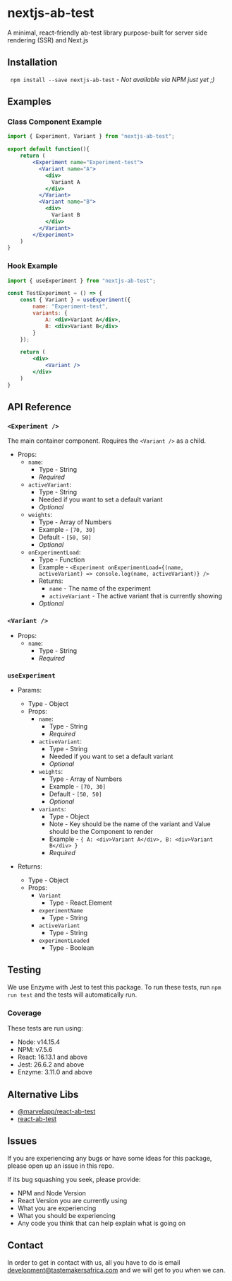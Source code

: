 # nextjs-ab-test
A minimal, react-friendly ab-test library purpose-built for server side rendering (SSR) and Next.js

## Installation
` npm install --save nextjs-ab-test` - *Not available via NPM just yet ;)*


## Examples

### Class Component Example
```jsx
import { Experiment, Variant } from "nextjs-ab-test";

export default function(){
    return (
        <Experiment name="Experiment-test">
          <Variant name="A">
            <div>
              Variant A
            </div>
          </Variant>
          <Variant name="B">
            <div>
              Variant B
            </div>
          </Variant>
        </Experiment>
    )
}
```

### Hook Example
```jsx
import { useExperiment } from "nextjs-ab-test";

const TestExperiment = () => {
	const { Variant } = useExperiment({
		name: "Experiment-test",
		variants: {
			A: <div>Variant A</div>,
			B: <div>Variant B</div>
		}
	});

	return (
		<div>
			<Variant />
		</div>
	)
}
```

## API Reference

### `<Experiment />`
The main container component. Requires the `<Variant />` as a child.

- Props: 
    -	`name`:
    	- Type - String
    	- *Required*
    - `activeVariant`:
    	- Type - String
    	- Needed if you want to set a default variant
    	- *Optional*
    - `weights`:
    	- Type - Array of Numbers
    	- Example - `[70, 30]`
    	- Default - `[50, 50]`
    	- *Optional*
    - `onExperimentLoad`:
    	- Type - Function
    	- Example - `<Experiment onExperimentLoad={(name, activeVariant) => console.log(name, activeVariant)} />`
    	- Returns: 
    	    - `name` - The name of the experiment
    	    - `activeVariant` - The active variant that is currently showing
    	- *Optional*


### `<Variant />`

- Props:
    - `name`:
    	- Type - String
    	- *Required*
	
### `useExperiment`

- Params:
    - Type - Object
    - Props: 
        -	`name`:
    	    - Type - String
    	    - *Required*
        - `activeVariant`:
        	- Type - String
        	- Needed if you want to set a default variant
        	- *Optional*
        - `weights`:
        	- Type - Array of Numbers
        	- Example - `[70, 30]`
        	- Default - `[50, 50]`
        	- *Optional*
    	- `variants`:
    	    - Type - Object
    	    - Note - Key should be the name of the variant and Value should be the Component to render
    	    - Example - `{ A: <div>Variant A</div>, B: <div>Variant B</div> }`
    	    - *Required*

- Returns:
    - Type - Object
    - Props:
        -  `Variant`
            - Type - React.Element
        - `experimentName`
            - Type - String
        - `activeVariant`
            - Type - String
        - `experimentLoaded` 
            - Type - Boolean


## Testing
We use Enzyme with Jest to test this package. To run these tests, run `npm run test` and the tests will automatically run. 

### Coverage
These tests are run using:
- Node: v14.15.4
- NPM: v7.5.6
- React: 16.13.1 and above
- Jest: 26.6.2 and above
- Enzyme: 3.11.0 and above

## Alternative Libs
- [@marvelapp/react-ab-test](https://www.npmjs.com/package/@marvelapp/react-ab-test)
- [react-ab-test](https://github.com/pushtell/react-ab-test)

## Issues
If you are experiencing any bugs or have some ideas for this package, please open up an issue in this repo. 

If its bug squashing you seek, please provide:
- NPM and Node Version
- React Version you are currently using
- What you are experiencing
- What you should be experiencing
- Any code you think that can help explain what is going on


## Contact
In order to get in contact with us, all you have to do is email [development@tastemakersafrica.com](mailto:development@tastemakersafrica.com) and we will get to you when we can. 
